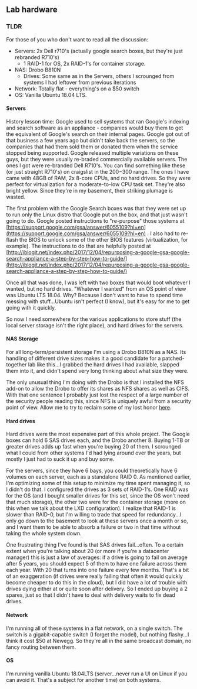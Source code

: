 ## Lab hardware

### TLDR

For those of you who don't want to read all the discussion:
 * Servers: 2x Dell r710's (actually google search boxes, but they're just rebranded R710's)
   * 1 RAID-1 for OS, 2x RAID-1's for container storage.
 * NAS: Drobo B810N
   * Drives: Some same as in the Servers, others I scrounged from systems I had leftover from previous iterations
 * Network: Totally flat - everything's on a $50 switch
 * OS: Vanilla Ubuntu 18.04 LTS.

#### Servers

History lesson time: Google used to sell systems that ran Google's indexing and search software as an 
appliance - companies would buy them to get the equivalent of Google's search on their internal pages. Google 
got out of that business a few years ago but didn't take back the servers, so the companies that had them
sold them or donated them when the service stopped being supported.  Google released multiple variations 
on these guys, but they were usually re-braded commercially available servers.  The ones I got were 
re-branded Dell R710's. You can find something like these (or just straight R710's) on craigslist in the 
$200-$300 range. The ones I have came with 48GB of RAM, 2x 8-core CPUs, and no hard drives. So 
they were perfect for virtualization for a moderate-to-low CPU task set. They're also bright 
yellow. Since they're in my basement, their striking plumage is wasted.

The first problem with the Google Search boxes was that they were set up to run only the Linux distro that Google put 
on the box, and that just wasn't going to do. Google posted instructions to "re-purpose" those systems at 
[https://support.google.com/gsa/answer/6055109?hl=en](https://support.google.com/gsa/answer/6055109?hl=en) . I also had
to re-flash the BIOS to unlock some of the other BIOS features (virtualization, for example). The instructions
to do that are helpfully posted at 
[http://iblogit.net/index.php/2017/12/04/repurposing-a-google-gsa-google-search-appliance-a-step-by-step-how-to-guide/](http://iblogit.net/index.php/2017/12/04/repurposing-a-google-gsa-google-search-appliance-a-step-by-step-how-to-guide/) 

Once all that was done, I was left with two boxes that would boot whatever I wanted, but no hard drives. "Whatever I 
wanted" from an OS point of view was Ubuntu LTS 18.04. Why? Because I don't want to have to spend time messing with
stuff...Ubuntu isn't perfect (I know), but it's easy for me to get going with it quickly.

So now I need somewhere for the various applications to store stuff (the local server storage isn't the right place),
and hard drives for the servers.

#### NAS Storage

For all long-term/persistent storage I'm using a Drobo B810N as a NAS. Its handling of different drive sizes makes it a 
good candidate for a patched-together lab like this...I grabbed the hard drives I had available, slapped them into it, 
and didn't spend very long thinking about what size they were.

The only unusual thing I'm doing with the Drobo is that I installed the NFS add-on to allow the Drobo to offer its 
shares as NFS shares as well as CIFS. With that one sentence I probably just lost the respect of a large number of the 
security people reading this, since NFS is uniquely awful from a security point of view. Allow me to try to reclaim 
some of my lost honor [here](NFS.md).


#### Hard drives

Hard drives were the most expensive part of this whole project. The Google boxes can hold 6 SAS drives each, 
and the Drobo another 8. Buying 1-TB or greater drives adds up fast when you're buying 20 of them. I scrounged what I
could from other systems I'd had lying around over the years, but mostly I just had to suck it up and buy some.

For the servers, since they have 6 bays, you could theoretically have 6 volumes on each server, each as a standalone 
RAID 0. As mentioned earlier, I'm optimizing some of this setup to minimize my time spent managing it, so I didn't do
that. I configured the drives as 3 sets of RAID-1's. One RAID was for the OS (and I bought smaller drives for this set, 
since the OS won't need that much storage), the other two were for the container storage (more on this when we talk about
 the LXD configuration). I realize that RAID-1 is slower than RAID-0, but I'm willing to trade that speed for 
redundancy...I only go down to the basement to look at these servers once a month or so, and I want them to be able to 
absorb a failure or two in that time without taking the whole system down.

One frustrating thing I've found is that SAS drives fail...often. To a certain extent when you're talking about 20 (or
more if you're a datacenter manager) this is just a law of averages: if a drive is going to fail on average after 5 
years, you should expect 5 of them to have one failure across them each year. With 20 that turns into one failure every
few months. That's a bit of an exaggeration (if drives were really failing that often it would quickly become cheaper
to do this in the cloud), but I did have a lot of trouble with drives dying either at or quite soon after delivery. 
So I ended up buying a 2 spares, just so that I didn't have to deal with delivery waits to fix dead drives.


#### Network

I'm running all of these systems in a flat network, on a single switch. The switch is a gigabit-capable switch
(I forget the model), but nothing flashy...I think it cost $50 at Newegg. So they're all in the same broadcast domain,
no fancy routing between them.

#### OS

I'm running vanilla Ubuntu 18.04LTS (server...never run a UI on Linux if you can avoid it. That's a subject for another 
time) on both systems.